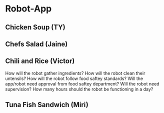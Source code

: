 # Robot-App
## Chicken Soup (TY)

## Chefs Salad (Jaine)

## Chili and Rice (Victor)
How will the robot gather ingredients?
How will the robot clean their untensils?
How will the robot follow food saftey standards?
Will the app/robot need approval from food saftey department?
Will the robot need supervision?
How many hours should the robot be functioning in a day?

## Tuna Fish Sandwich (Miri)
